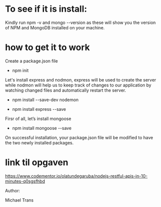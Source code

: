 # To see if it is install:

Kindly run npm -v and mongo --version as these will show you the version of NPM and MongoDB installed on your machine.


# how to get it to work

Create a package.json file

- npm init

Let's install express and nodmon, express will be used to create the server while nodmon will help us to 
keep track of changes to our application by watching changed files and automatically restart the server.

- npm install --save-dev nodemon

- npm install express --save

Firsr of all, let’s install mongoose 

- npm install mongoose --save

On successful installation, your package.json file will be modified to have the two newly installed packages.

# link til opgaven 
https://www.codementor.io/olatundegaruba/nodejs-restful-apis-in-10-minutes-q0sgsfhbd

Author:

Michael Trans
